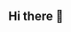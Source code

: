 ## Hi there 👋

<!--
**sfilippini/sfilippini** is a ✨ _special_ ✨ repository because its `README.md` (this file) appears on your GitHub profile.

Here are some ideas to get you started:

- 🔭 I’m currently working on Facultad de enfermería y obstetricia - UNA
-     I'm studying in Universidad Americana - Paraguay
- 🌱 I’m currently learning Flutter
- 🤔 I’m looking for help with Dart
- 💬 Ask me about wordpress, cpanel, whmcs.
- ⚡ Fun fact: soccer, movies, cook.
